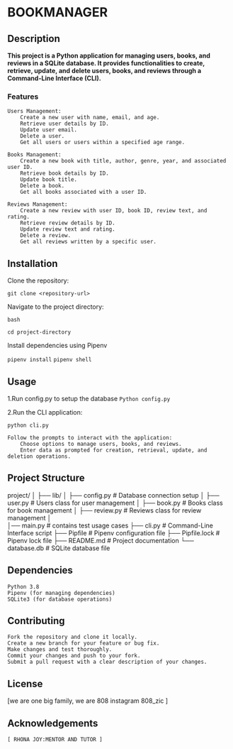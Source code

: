 # BOOKMANAGER

## Description

**This project is a Python application for managing users, books, and reviews in a SQLite database. It provides functionalities to create, retrieve, update, and delete users, books, and reviews through a Command-Line Interface (CLI).**

### Features

    Users Management:
        Create a new user with name, email, and age.
        Retrieve user details by ID.
        Update user email.
        Delete a user.
        Get all users or users within a specified age range.

    Books Management:
        Create a new book with title, author, genre, year, and associated user ID.
        Retrieve book details by ID.
        Update book title.
        Delete a book.
        Get all books associated with a user ID.

    Reviews Management:
        Create a new review with user ID, book ID, review text, and rating.
        Retrieve review details by ID.
        Update review text and rating.
        Delete a review.
        Get all reviews written by a specific user.

## Installation

Clone the repository:
    
`git clone <repository-url>`

Navigate to the project directory:

`bash`

`cd project-directory`

Install dependencies using Pipenv 

`pipenv install`
`pipenv shell`

    
## Usage
1.Run config.py to setup the database
`Python config.py`

2.Run the CLI application:

`python cli.py`

    Follow the prompts to interact with the application:
        Choose options to manage users, books, and reviews.
        Enter data as prompted for creation, retrieval, update, and deletion operations.

## Project Structure

project/
│
├── lib/
│   ├── config.py       # Database connection setup
│   ├── user.py         # Users class for user management
│   ├── book.py         # Books class for book management
│   ├── review.py       # Reviews class for review management
│   
│── main.py             # contains test usage cases
├── cli.py              # Command-Line Interface script
├── Pipfile             # Pipenv configuration file
├── Pipfile.lock        # Pipenv lock file
├── README.md           # Project documentation
└── database.db         # SQLite database file

## Dependencies

    Python 3.8
    Pipenv (for managing dependencies)
    SQLite3 (for database operations)

## Contributing

    Fork the repository and clone it locally.
    Create a new branch for your feature or bug fix.
    Make changes and test thoroughly.
    Commit your changes and push to your fork.
    Submit a pull request with a clear description of your changes.

## License

[we are one big family, we are 808
instagram 808_zic
]

## Acknowledgements

    [ RHONA JOY:MENTOR AND TUTOR ]
